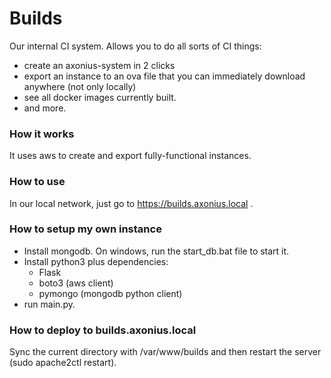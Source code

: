 # Builds #

Our internal CI system. Allows you to do all sorts of CI things:
* create an axonius-system in 2 clicks
* export an instance to an ova file that you can immediately download anywhere (not only locally)
* see all docker images currently built.
* and more.

### How it works ###
It uses aws to create and export fully-functional instances.

### How to use ###
In our local network, just go to https://builds.axonius.local .

### How to setup my own instance ###
* Install mongodb. On windows, run the start_db.bat file to start it.
* Install python3 plus dependencies:
	* Flask
	* boto3 (aws client)
	* pymongo (mongodb python client)
* run main.py.

### How to deploy to builds.axonius.local ###
Sync the current directory with /var/www/builds and then
restart the server (sudo apache2ctl restart).